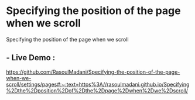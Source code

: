 # Specifying the position of the page when we scroll
 Specifying the position of the page when we scroll
## - Live Demo : 


  https://github.com/RasoulMadani/Specifying-the-position-of-the-page-when-we-scroll/settings/pages#:~:text=https%3A//rasoulmadani.github.io/Specifying%2Dthe%2Dposition%2Dof%2Dthe%2Dpage%2Dwhen%2Dwe%2Dscroll/
